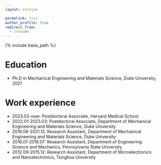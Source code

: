 ```yaml
---
layout: archive

permalink: /cv/
author_profile: true
redirect_from:
  - /resume
---
```


{% include base_path %}

Education
======

* Ph.D in Mechanical Engineering and Materials Science, Duke University, 2021


Work experience
======
* 2023.03-now: Postdoctoral Associate, Harvard Medical School
* 2022.01-2023.03: Postdoctoral Associate, Department of Mechanical Engineering and Materials Science, Duke University
* 2016.08-2021.12: Research Assistant, Department of Mechanical Engineering and Materials Science, Duke University
* 2016.01-2016.07: Research Assistant, Department of Engineering Science and Mechanics, Pennsylvania State University
* 2012.09-2015.12: Research Assistant, Department of Microelectronics and Nanoelectronics, Tsinghua University

  

